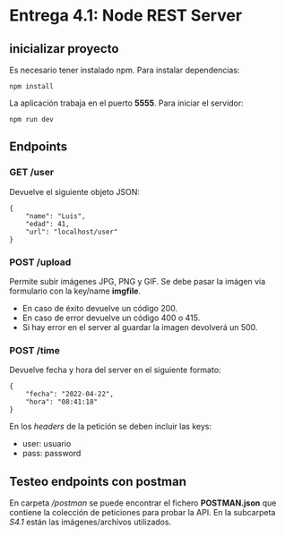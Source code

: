 # Entrega 4.1: Node REST Server
## inicializar proyecto
Es necesario tener instalado npm.
Para instalar dependencias:
```
npm install
```
La aplicación trabaja en el puerto **5555**.
Para iniciar el servidor:
```
npm run dev
```
## Endpoints
### GET /user
Devuelve el siguiente objeto JSON:
```
{
    "name": "Luis",
    "edad": 41,
    "url": "localhost/user"
}
```
### POST /upload
Permite subir imágenes JPG, PNG y GIF.
Se debe pasar la imágen vía formulario con la key/name **imgfile**.
- En caso de éxito devuelve un código 200.
- En caso de error devuelve un código 400 o 415.
- Si hay error en el server al guardar la imagen devolverá un 500.

### POST /time
Devuelve fecha y hora del server en el siguiente formato:
```
{
    "fecha": "2022-04-22",
    "hora": "08:41:18"
}
```
En los *headers* de la petición se deben incluir las keys:
- user: usuario
- pass: password

## Testeo endpoints con postman
En carpeta */postman* se puede encontrar el fichero **POSTMAN.json** que contiene la colección de peticiones para probar la API. En la subcarpeta *S4.1* están las imágenes/archivos utilizados.